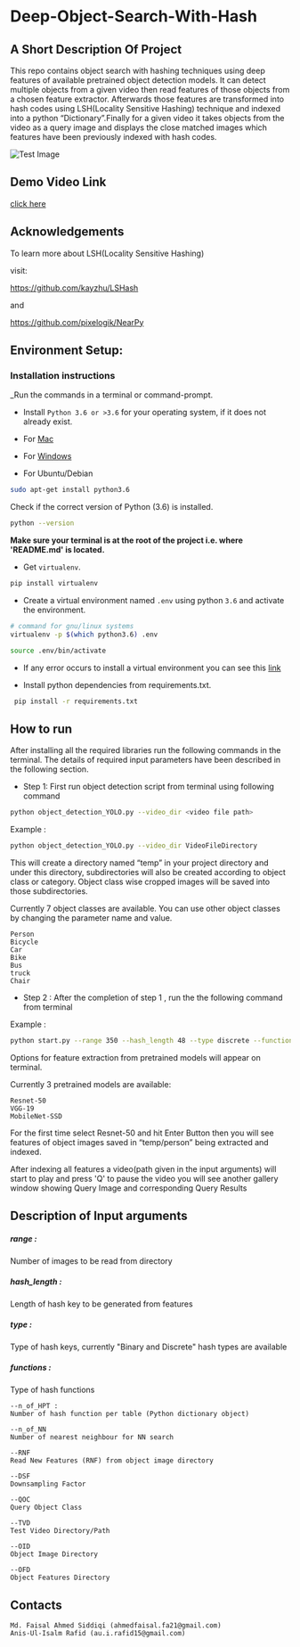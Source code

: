 # Deep-Object-Search-With-Hash

## A Short Description Of Project

This repo contains object search with hashing techniques using deep features of available pretrained object detection models. It can detect multiple objects from a given video then read features of those objects from a chosen feature extractor. Afterwards those features are transformed into hash codes using LSH(Locality Sensitive Hashing) technique and indexed into a python “Dictionary”.Finally for a given video it takes objects from the video as a query image and displays the close matched images which features have been previously indexed with hash codes.      

![Test Image](https://github.com/munnafaisal/Deep-Object-Search-With-Hash/blob/master/Demo_Video/Shotwell%20%20query_result.mp4%20-%203.jpg)

## Demo Video Link

[click here](https://drive.google.com/file/d/15LqCcMkJmii4LY-Nds70ZwMXON6RDLyA/view?usp=sharing)

## Acknowledgements 

To learn more about LSH(Locality Sensitive Hashing) 

visit:

https://github.com/kayzhu/LSHash 

and

https://github.com/pixelogik/NearPy


## Environment Setup:


### Installation instructions

_Run the commands in a terminal or command-prompt.

- Install `Python 3.6 or >3.6` for your operating system, if it does not already exist.

 - For [Mac](https://www.python.org/ftp/python/3.6.8/python-3.6.8-macosx10.9.pkg)

 - For [Windows](https://www.python.org/ftp/python/3.6.8/python-3.6.8-amd64.exe)

 - For Ubuntu/Debian

 ```bash
 sudo apt-get install python3.6
 ```

 Check if the correct version of Python (3.6) is installed.

 ```bash
 python --version
 ```

**Make sure your terminal is at the root of the project i.e. where 'README.md' is located.**

* Get `virtualenv`.

 ```bash
 pip install virtualenv
 ```

* Create a virtual environment named `.env` using python `3.6` and activate the environment.

 ```bash
 # command for gnu/linux systems
 virtualenv -p $(which python3.6) .env

 source .env/bin/activate
 ```
* If any error occurs to install a virtual environment you can see this [link](https://github.com/anisrfd/Python-Virtualenv-Setup/blob/master/Python_virtualenv_setup.md)

 
* Install python dependencies from requirements.txt.
 ```bash
  pip install -r requirements.txt
  ```


## How to run

After installing all the required libraries run the following commands in the terminal. The details of required input parameters have been described in the following section.



* Step 1: 
First run object detection script from terminal using following command 

```bash
python object_detection_YOLO.py --video_dir <video file path>
 ```
Example : 
```bash
python object_detection_YOLO.py --video_dir VideoFileDirectory
 ```
This will create a directory named “temp” in your project directory and under this directory, subdirectories will also be created according to object class or category.
Object class wise cropped images will be saved into those subdirectories. 
	
Currently 7 object classes are available. You can use other object classes by changing the parameter name and value.
	
    Person
    Bicycle
    Car
    Bike
    Bus
    truck 
    Chair
            

* Step 2 : 
After the completion of step 1 , run the the following command from terminal

Example :
```bash
python start.py --range 350 --hash_length 48 --type discrete --function pca --n_of_HPT 5 --n_of_NN 20  --DSF 16 --QOC person --RNF True --TVD VideoFileDirectory
 ```
Options for feature extraction from pretrained models will appear on terminal.

Currently 3 pretrained models are available:

    Resnet-50
    VGG-19
    MobileNet-SSD

For the first time select Resnet-50 and hit Enter Button then you will see features of object images saved in “temp/person” being extracted and indexed.  

After indexing all features a video(path given in the input arguments) will start to play and press 'Q' to pause the video you will see another gallery window showing Query Image and corresponding Query Results

## Description of Input arguments

##### range : 
Number of images to be read from directory

##### hash_length : 
Length of hash key to be generated from features
##### type :
Type of hash keys, currently "Binary and Discrete" hash types are available

##### functions :
Type of hash functions

    --n_of_HPT :
    Number of hash function per table (Python dictionary object)
    
    --n_of_NN
    Number of nearest neighbour for NN search
    
    --RNF
    Read New Features (RNF) from object image directory

	--DSF
	Downsampling Factor
	
	--QOC
	Query Object Class

	--TVD
	Test Video Directory/Path
	
	--OID
	Object Image Directory
	
	--OFD
	Object Features Directory
	

## Contacts

    Md. Faisal Ahmed Siddiqi (ahmedfaisal.fa21@gmail.com)
    Anis-Ul-Isalm Rafid (au.i.rafid15@gmail.com)


 

